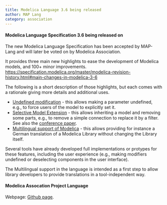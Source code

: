 ```yaml
---
title: Modelica Language 3.6 being released
author: MAP Lang
category: association
---
```


#### Modelica Language Specification 3.6 being released on

The new Modelica Language Specification has been accepted by MAP-Lang and will later be voted on by Modelica Association.

It provides three main new highlights to ease the development of Modelica models, and 100+ minor improvements.
https://specification.modelica.org/master/modelica-revision-history.html#main-changes-in-modelica-3-6

The following is a short description of those highlights, but each comes with a rationale giving more details and additional uses.
* [Undefined modification](https://specification.modelica.org/master/inheritance-modification-and-redeclaration.html#removing-modifiers-break) - this allows making a parameter undefined, e.g., to force users of the model to explicitly set it.
* [Selective Model Extension](https://specification.modelica.org/master/inheritance-modification-and-redeclaration.html#selective-model-extension) - this allows inheriting a model and removing some parts, e.g., to remove a simple connection to replace it by a filter. See also the [conference paper](https://ep.liu.se/en/conference-article.aspx?series=ecp&issue=157&Article_No=29).
* [Multilingual support of Modelica](https://specification.modelica.org/master/packages.html#multilingual-descriptions) - this allows providing for instance a German translation of a Modelica Library without changing the Library itself.

Several tools have already developed full implementations or protypes for these features, including the user experience (e.g., making modifiers undefined or deselecting components in the user interface).

The Multilingual support in the language is intended as a first step to allow library developers to provide translations in a tool-independent way.

#### Modelica Assocation Project Language

Webpage: [Github page](https://github.com/modelica/ModelicaSpecification).
